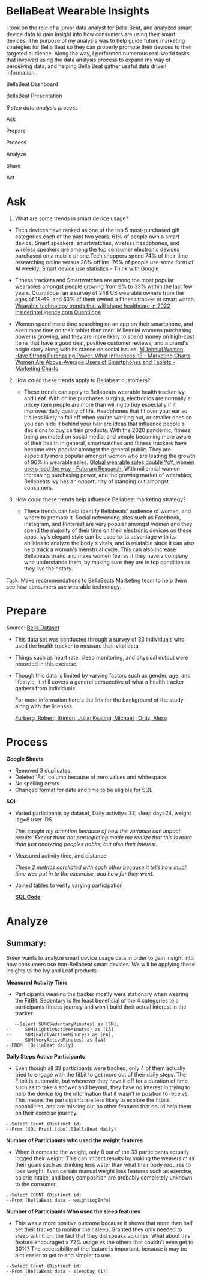 # BellaBeat Wearable Insights
I took on the role of a junior data analyst for Bella Beat, and analyzed smart device data to gain insight into how consumers are using their smart devices. The purpose of my analysis was to help guide future marketing strategies for Bella Beat so they can properly promote their devices to their targeted audience. 
Along the way, I performed numerous real-world tasks that involved using the data analysis process to expand my way of perceiving data, and helping Bella Beat gather useful data driven information.

BellaBeat Dashboard

BellaBeat Presentation

_6 step data analysis process_

Ask

Prepare

Process

Analyze

Share

Act

# Ask

1. What are some trends in smart device usage?
* Tech devices have ranked as one of the top 5 most-purchased gift categories each of the past two years. 61% of people own a smart device. Smart speakers, smartwatches, wireless headphones, and wireless speakers are among the top consumer electronic devices purchased on a mobile phone.Tech shoppers spend 74% of their time researching online versus 26% offline. 76% of people use some form of AI weekly. [Smart device use statistics - Think with Google](https://www.thinkwithgoogle.com/future-of-marketing/emerging-technology/smart-device-use-statistics/)

* Fitness trackers and Smartwatches are among the most popular wearables amongst people growing from 9% to 33% within the last few years. Quantilope ran a survey of 248 US wearable owners from the ages of 18-69, and 63% of them owned a fitness tracker or smart watch. [Wearable technology trends that will shape healthcare in 2022 insiderintelligence.com
Quantilope](https://www.insiderintelligence.com/insights/top-healthcare-wearable-technology-trends/)

* Women spend more time searching on an app on their smartphone, and even more time on their tablet than men. Millennial womens purchasing power is growing, and they are more likely to spend money on high-cost items that have a good deal, positive customer reviews, and a brand's origin story along with its stance on social issues. [Millennial Women Have Strong Purchasing Power. What Influences It? - Marketing Charts Women Are Above-Average Users of Smartphones and Tablets - Marketing Charts](https://www.marketingcharts.com/demographics-and-audiences/women-demographics-and-audiences-82773) 

2. How could these trends apply to Bellabeat customers?
   * These trends can apply to Bellabeats wearable health tracker Ivy and Leaf. With online purchases surging, electronics are normally a pricey item people are more than willing to buy especially if it improves daily quality of life. Headphones that fit over your ear so it's less likely to fall off when you're working out, or smaller ones so you can hide it behind your hair are ideas that influence people's decisions to buy certain products. With the 2020 pandemic, fitness being promoted on social media, and people becoming more aware of their health in general, smartwatches and fitness trackers have become very popular amongst the general public. They are especially more popular amongst women who are leading the growth of 96%  in wearable sales. [Global wearable sales double YoY, women users lead the way - Futurum Research.](https://futurumresearch.com/pew-the-size-of-the-wearables-market-has-doubled-since-last-year/#:~:text=According%20to%20the%20study%2C%2021,to%20attract%20more%20male%20shoppers.) With millennial women increasing purchasing power, and the growing market of wearables, Bellabeats Ivy has an opportunity of standing out amongst consumers.

3. How could these trends help influence Bellabeat marketing strategy?
   * These trends can help identify Bellabeats' audience of women, and where to promote it. Social networking sites such as Facebook, Instagram, and Pinterest are very popular amongst women and they spend the majority of their time on their electronic devices on these apps. Ivy’s elegant style can be used to its advantage with its abilities to analyze the body's vitals, and is relatable since it can also help track a woman's menstrual cycle. This can also increase Bellabeats brand and make women feel as if they have a company who understands them, by making sure they are in top condition as they live their story.

  Task: Make recommendations to BellaBeats Marketing team to help them see how consumers use wearable technology.

# Prepare

Source: [Bella Dataset](https://www.kaggle.com/datasets/arashnic/fitbit)

* This data set was conducted through a survey of 33 individuals who used the health tracker to measure their vital data.
* Things such as heart rate, sleep monitoring, and physical output were recorded in this exercise.
* Though this data is limited by varying factors such as gender, age, and lifestyle, it still covers a general perspective of what a health tracker gathers from individuals.

  For more information here's the link  for the background of the study along with the licenses. 

  [Furberg, Robert; Brinton, Julia; Keating, Michael ; Ortiz, Alexa](https://zenodo.org/record/53894#.YMoUpnVKiP9)

 # Process
**Google Sheets**
 * Removed 3 duplicates
 * Deleted 'Fat' column because of zero values and whitespace
 * No spelling errors
 * Changed format for date and time to be eligible for SQL

 **SQL**
 * Varied participants by dataset, Daily activity= 33, sleep day=24, weight log=8 user IDS

   _This caught my attention because of how the variance can impact results. Except them not participating made me realize that this is more than just analyzing peoples habits, but also their interest._
 * Measured activity time, and distance

    _These 2 metrics corellated with each other because it tells how much time was put in to the excercise, and how far they went._    
 
 * Joined tables to verify varying participation

   **[SQL Code](https://github.com/Juwan23D/BellaBeat/blob/main/BellaQuery.sql)**

  # Analyze

  ## Summary: 
   Sršen wants to analyze smart device usage data in order to gain insight into how consumers use non-Bellabeat smart devices. We will be applying these insights to the Ivy and Leaf products.

  **Measured Activity Time**
  
  * Participants wearing the tracker mostly were stationary when wearing the FitBit. Sedentary is the least beneficial of the 4 categories to a participants fitness journey and won’t build their actual interest in the tracker.
```
   --Select SUM(SedentaryMinutes) as [SM],
--	   SUM(LightlyActiveMinutes) as [LA],
--	   SUM(FairlyActiveMinutes) as [FA],
--	   SUM(VeryActiveMinutes) as [VA]
--FROM	[BellaBeat daily]
```
**Daily Steps Active Participants**

* Even though all 33 participants were tracked, only 4 of them actually tried to engage with the fitbit to get more out of their daily steps. The Fitbit is automatic, but whenever they have it off for a duration of time such as to take a shower and beyond, they have no interest in trying to help the device log the information that it wasn't in position to receive. This means the participants are less likely to explore the fitbits capabilities, and are missing out on other features that could help them on their exercise journey.

```
--Select Count (Distinct id)
--From [SQL Prac].[dbo].[BellaBeat daily]
```
**Number of Participants who used the weight features**

* When it comes to the weight, only 8 out of the 33 participants actually logged their weight. This can impact results by making the wearers miss their goals such as drinking less water than what their body requires to lose weight. Even certain manual weight loss features such as exercise, calorie intake, and body composition are probably completely unknown to the consumer.

```
--Select COUNT (Distinct id)
--From [BellaBeat data - weightLogInfo]
```
**Number of Participants Who used the sleep features** 

* This was a more positive outcome because it shows that more than half set their tracker to monitor their sleep. Granted they only needed to sleep with it on, the fact that they did speaks volumes. What about this feature encouraged a 72% usage vs the others that couldn’t even get to 30%? The accessibility of the feature is important, because it may be alot easier to get to and simpler to use. 

```
--Select Count (Distinct id)
--From [BellaBeat data - sleepDay (1)]
```
   




  
